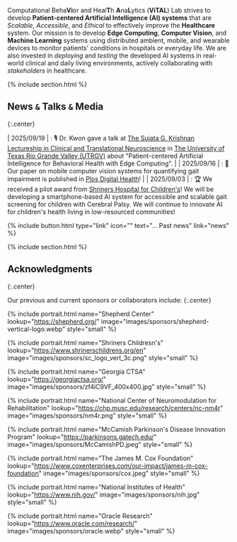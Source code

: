 ---
---

<!-- {% capture recruiting %}
Currently, we are actively recruiting <u>1 - 2 Ph.D. students</u> from *[Emory CS](https://computerscience.emory.edu/graduate/admissions/index.html)* and *[GT ML](https://ml.gatech.edu/phd/admissions)* programs. Please contact [Dr. Kwon](mailto:hyeokhyen.kwon@gatech.edu) or apply for those programs, if you are interested in **Computer Vision**, **Ubiquitous Computing**, and **Machine Learning** techniques for **Health Analytics**.
{% endcapture %}
{% capture content %} {{ recruiting }}{% endcapture %}
{% include alert.html type="tip" content=content %} -->

Computational Beha**Vi**or and Heal**T**h **A**na**L**ytics (**ViTAL**) Lab strives to develop **Patient-centered Artificial Intelligence (AI) systems** that are *Scalable*, *Accessible*, and *Ethical* to effectively improve the **Healthcare** system. 
Our mission is to develop **Edge Computing**, **Computer Vision**, and **Machine Learning** systems using distributed ambient, mobile, and wearable devices to monitor patients' conditions in hospitals or everyday life. We are also invested in *deploying* and *testing* the developed AI systems in real-world clinical and daily living environments, actively collaborating with *stakeholders* in healthcare.

{% include section.html %}

## News $\mathtt{\&}$ Talks $\mathtt{\&}$ Media
{:.center}

<style>
td, th {
   border: none!important;
}
</style>
| 2025/09/19 | : 🎙 Dr. Kwon gave a talk at [The Sujata G. Krishnan Lectureship in Clinical and Translational Neuroscience](https://calendar.utrgv.edu/event/the-sujata-g-krishnan-lectureship-in-clinical-and-translational-neuroscience-presents-patient-oriented-artificial-intelligence-for-behavior-monitoring-with-edge-computing-by-dr-hyeokhyen-kwon) in [The University of Texas Rio Grande Valley (UTRGV)](https://www.utrgv.edu/) about "Patient-centered Artificial Intelligence for Behavioral Health with Edge Computing". |
| 2025/09/16 | : 📖 Our paper on mobile computer vision systems for quantifying gait impairment is published in [Plos Digital Health](https://journals.plos.org/digitalhealth/article?id=10.1371/journal.pdig.0001004)! |
| 2025/09/03 | : 🏆 We received a pilot award from [Shriners Hospital for Children's](https://www.shrinerschildrens.org/en)! We will be developing a smartphone-based AI system for accessible and scalable gait screening for children with Cerebral Palsy. We will continue to innovate AI for children's health living in low-resourced communities!

{%
  include button.html
  type="link"
  icon=""
  text="... Past news"
  link="news"
%}

{% include section.html %}


## Acknowledgments
{:.center}

Our previous and current sponsors or collaborators include:
{:.center}

<!-- Shepherd Center -->
{% include portrait.html name="Shepherd Center" lookup="https://shepherd.org/" image="images/sponsors/shepherd-vertical-logo.webp" style="small" %}

<!-- GA CTSA -->
{% include portrait.html name="Shriners Childresn's" lookup="https://www.shrinerschildrens.org/en" image="images/sponsors/sc_logo_vert_3c.png" style="small" %}

<!-- Shriners -->
{% include portrait.html name="Georgia CTSA" lookup="https://georgiactsa.org/" image="images/sponsors/zf4iC9VF_400x400.jpg" style="small" %}


<!-- NM4R -->
{% include portrait.html name="National Center of Neuromodulation for Rehabilitation" lookup="https://chp.musc.edu/research/centers/nc-nm4r" image="images/sponsors/nm4r.png" style="small" %}

<!-- McCamish -->
{% include portrait.html name="McCamish Parkinson's Disease Innovation Program" lookup="https://parkinsons.gatech.edu/" image="images/sponsors/McCamishPD.jpeg" style="small" %}

<!-- Cox -->
{% include portrait.html name="The James M. Cox Foundation" lookup="https://www.coxenterprises.com/our-impact/james-m-cox-foundation" image="images/sponsors/cox.jpeg" style="small" %}

<!-- NIH -->
{% include portrait.html name="National Institutes of Health" lookup="https://www.nih.gov/" image="images/sponsors/nih.jpg" style="small" %}

<!-- Oracle -->
{% include portrait.html name="Oracle Research" lookup="https://www.oracle.com/research/" image="images/sponsors/oracle.webp" style="small" %}
